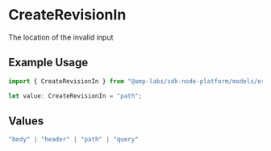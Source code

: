 # CreateRevisionIn

The location of the invalid input

## Example Usage

```typescript
import { CreateRevisionIn } from "@amp-labs/sdk-node-platform/models/errors";

let value: CreateRevisionIn = "path";
```

## Values

```typescript
"body" | "header" | "path" | "query"
```